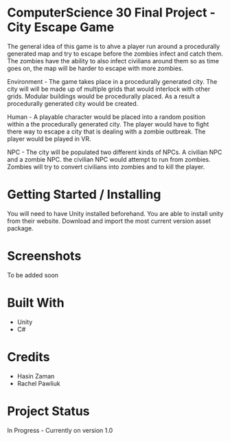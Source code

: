 # ComputerScience 30 Final Project - City Escape Game
The general idea of this game is to ahve a player run around a procedurally generated map and try to escape before the zombies infect and catch them. The zombies have the ability to also infect civilians around them so as time goes on, the map will be harder to escape with more zombies.

Environment -
	The game takes place in a procedurally generated city. The city will will be made up of multiple grids that would interlock with other grids. Modular buildings would be procedurally placed. As a result a procedurally generated city would be created.

Human - 
	A playable character would be placed into a random position within a the procedurally generated city. The player would have to fight there way to escape a city that is dealing with a zombie outbreak. The player would be played in VR.

NPC - 
	The city will be populated two different kinds of NPCs. A civilian NPC and a zombie NPC. the civilian NPC would attempt to run from zombies. Zombies will try to convert civilians into zombies and to kill the player.


# Getting Started / Installing
You will need to have Unity installed beforehand. You are able to install unity from their website.
Download and import the most current version asset package.

# Screenshots

To be added soon



# Built With
- Unity
- C#

# Credits
- Hasin Zaman
- Rachel Pawliuk

# Project Status
In Progress - Currently on version 1.0

